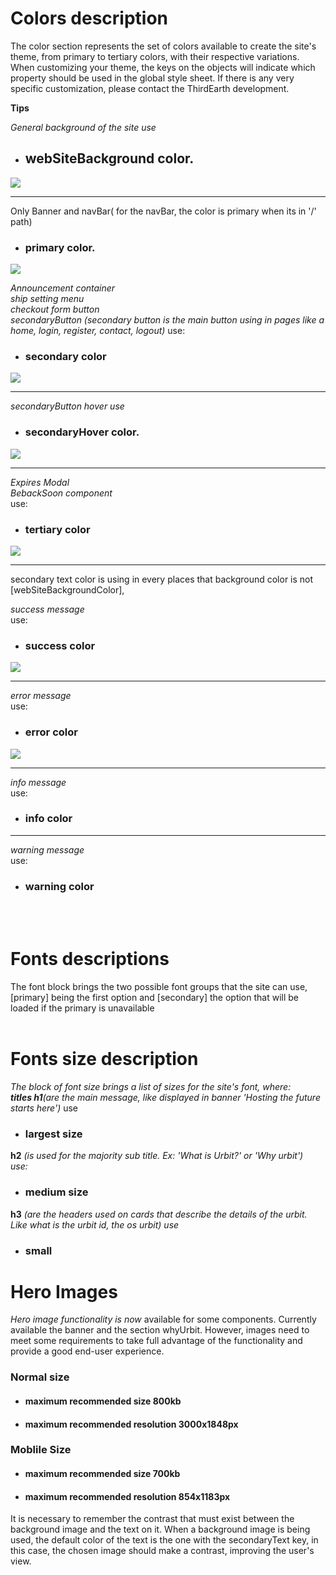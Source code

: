 # Colors description

The color section represents the set of colors available to create the site's theme, from primary to tertiary colors, with their respective variations. When customizing your theme, the keys on the objects will indicate which property should be used in the global style sheet. If there is any very specific customization, please contact the ThirdEarth development.

**Tips**

*General background of the site use* 

- ## webSiteBackground color. 

<img src="https://cdn-readme.third.earth/webSiteBackground.jpg">

<br/>
<hr/>

Only Banner and navBar( for the navBar, the color is primary when its in '/' path) 

- ### primary color.

<img src="https://cdn-readme.third.earth/banner.png">

  *Announcement container* <br/>
  *ship setting menu* <br/>
  *checkout form button* <br/>
  *secondaryButton (secondary button is the main button using in pages like a home, login, register, contact, logout)*
   use:
   
- ### secondary color

<img src="https://cdn-readme.third.earth/secondaryColor.jpg">
<hr/>

*secondaryButton hover use*
- ### secondaryHover color. 

<img src="https://cdn-readme.third.earth/secondaryHover.jpg">
<hr/>

*Expires Modal* <br/>
*BebackSoon component*<br/>
    use:
- ### tertiary color
<img src="https://cdn-readme.third.earth/tertiaryColor.jpg">
<hr/>

 secondary text color is using in every places that background color is not [webSiteBackgroundColor], 
 
*success message*<br/>
use:
- ### success color
<img src="https://cdn-readme.third.earth/success.jpg">
<hr/>

*error message*<br/>
use:
- ### error color
<img src="https://cdn-readme.third.earth/error.jpg">
<hr/>

*info message*<br/>
use:
- ### info color
<hr/>

*warning message*<br/>
use:
- ### warning color
<br/>
<br/>


# Fonts descriptions 
The font block brings the two possible font groups that the site can use, [primary] being the first option and [secondary] the option that will be loaded if the primary is unavailable
<br/>
<br/>

# Fonts size description
*The block of font size brings a list of sizes for the site's font, where: <br/> **titles h1**(are the main message, like displayed in banner 'Hosting the future starts here')*
 use 
- ### largest size
 
 **h2** *(is used for the majority sub title. Ex: 'What is Urbit?' or 'Why urbit') <br/>use:*
 - ### medium size
 
 **h3** *(are the headers used on cards that describe the details of the urbit. Like what is the urbit id, the os urbit) use*
 - ### small

 # Hero Images


*Hero image functionality is now* available for some components. Currently available the banner and the section whyUrbit.
However, images need to meet some requirements to take full advantage of the functionality and provide a good end-user experience. 

### Normal size

- #### maximum recommended size 800kb
- #### maximum recommended resolution 3000x1848px

### Moblile Size

- #### maximum recommended size 700kb
- #### maximum recommended resolution 854x1183px

It is necessary to remember the contrast that must exist between the background image and the text on it. When a background image is being used, the default color of the text is the one with the secondaryText key, in this case, the chosen image should make a contrast, improving the user's view.

